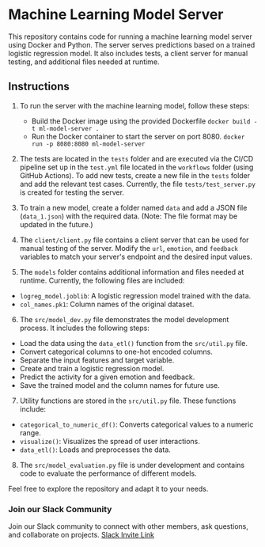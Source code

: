 # Machine Learning Model Server

This repository contains code for running a machine learning model server using Docker and Python. The server serves predictions based on a trained logistic regression model. It also includes tests, a client server for manual testing, and additional files needed at runtime.

## Instructions

1. To run the server with the machine learning model, follow these steps:

   - Build the Docker image using the provided Dockerfile
     `docker build -t ml-model-server .`
   - Run the Docker container to start the server on port 8080.
     `docker run -p 8080:8080 ml-model-server`

2. The tests are located in the `tests` folder and are executed via the CI/CD pipeline set up in the `test.yml` file located in the `workflows` folder (using GitHub Actions). To add new tests, create a new file in the `tests` folder and add the relevant test cases. Currently, the file `tests/test_server.py` is created for testing the server.

3. To train a new model, create a folder named `data` and add a JSON file (`data_1.json`) with the required data. (Note: The file format may be updated in the future.)

4. The `client/client.py` file contains a client server that can be used for manual testing of the server. Modify the `url`, `emotion`, and `feedback` variables to match your server's endpoint and the desired input values.

5. The `models` folder contains additional information and files needed at runtime. Currently, the following files are included:

- `logreg_model.joblib`: A logistic regression model trained with the data.
- `col_names.pk1`: Column names of the original dataset.

6. The `src/model_dev.py` file demonstrates the model development process. It includes the following steps:

- Load the data using the `data_etl()` function from the `src/util.py` file.
- Convert categorical columns to one-hot encoded columns.
- Separate the input features and target variable.
- Create and train a logistic regression model.
- Predict the activity for a given emotion and feedback.
- Save the trained model and the column names for future use.

7. Utility functions are stored in the `src/util.py` file. These functions include:

- `categorical_to_numeric_df()`: Converts categorical values to a numeric range.
- `visualize()`: Visualizes the spread of user interactions.
- `data_etl()`: Loads and preprocesses the data.

8. The `src/model_evaluation.py` file is under development and contains code to evaluate the performance of different models.

Feel free to explore the repository and adapt it to your needs.

### Join our Slack Community

Join our Slack community to connect with other members, ask questions, and collaborate on projects. [Slack Invite Link](https://join.slack.com/t/tilliopensour-wyp9205/shared_invite/zt-206f4f11s-HoII8Kob45f6WK3GPIIi6g)
